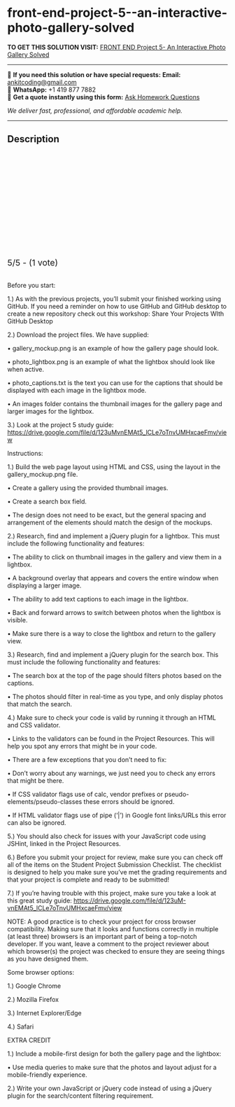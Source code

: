 # front-end-project-5--an-interactive-photo-gallery-solved
**TO GET THIS SOLUTION VISIT:** [FRONT END Project 5- An Interactive Photo Gallery Solved](https://www.ankitcodinghub.com/product/front-end-project-instructions-solved-5/)


---

📩 **If you need this solution or have special requests:** **Email:** ankitcoding@gmail.com  
📱 **WhatsApp:** +1 419 877 7882  
📄 **Get a quote instantly using this form:** [Ask Homework Questions](https://www.ankitcodinghub.com/services/ask-homework-questions/)

*We deliver fast, professional, and affordable academic help.*

---

<h2>Description</h2>



<div class="kk-star-ratings kksr-auto kksr-align-center kksr-valign-top" data-payload="{&quot;align&quot;:&quot;center&quot;,&quot;id&quot;:&quot;116029&quot;,&quot;slug&quot;:&quot;default&quot;,&quot;valign&quot;:&quot;top&quot;,&quot;ignore&quot;:&quot;&quot;,&quot;reference&quot;:&quot;auto&quot;,&quot;class&quot;:&quot;&quot;,&quot;count&quot;:&quot;1&quot;,&quot;legendonly&quot;:&quot;&quot;,&quot;readonly&quot;:&quot;&quot;,&quot;score&quot;:&quot;5&quot;,&quot;starsonly&quot;:&quot;&quot;,&quot;best&quot;:&quot;5&quot;,&quot;gap&quot;:&quot;4&quot;,&quot;greet&quot;:&quot;Rate this product&quot;,&quot;legend&quot;:&quot;5\/5 - (1 vote)&quot;,&quot;size&quot;:&quot;24&quot;,&quot;title&quot;:&quot;FRONT END Project 5- An Interactive Photo Gallery Solved&quot;,&quot;width&quot;:&quot;138&quot;,&quot;_legend&quot;:&quot;{score}\/{best} - ({count} {votes})&quot;,&quot;font_factor&quot;:&quot;1.25&quot;}">

<div class="kksr-stars">

<div class="kksr-stars-inactive">
            <div class="kksr-star" data-star="1" style="padding-right: 4px">


<div class="kksr-icon" style="width: 24px; height: 24px;"></div>
        </div>
            <div class="kksr-star" data-star="2" style="padding-right: 4px">


<div class="kksr-icon" style="width: 24px; height: 24px;"></div>
        </div>
            <div class="kksr-star" data-star="3" style="padding-right: 4px">


<div class="kksr-icon" style="width: 24px; height: 24px;"></div>
        </div>
            <div class="kksr-star" data-star="4" style="padding-right: 4px">


<div class="kksr-icon" style="width: 24px; height: 24px;"></div>
        </div>
            <div class="kksr-star" data-star="5" style="padding-right: 4px">


<div class="kksr-icon" style="width: 24px; height: 24px;"></div>
        </div>
    </div>

<div class="kksr-stars-active" style="width: 138px;">
            <div class="kksr-star" style="padding-right: 4px">


<div class="kksr-icon" style="width: 24px; height: 24px;"></div>
        </div>
            <div class="kksr-star" style="padding-right: 4px">


<div class="kksr-icon" style="width: 24px; height: 24px;"></div>
        </div>
            <div class="kksr-star" style="padding-right: 4px">


<div class="kksr-icon" style="width: 24px; height: 24px;"></div>
        </div>
            <div class="kksr-star" style="padding-right: 4px">


<div class="kksr-icon" style="width: 24px; height: 24px;"></div>
        </div>
            <div class="kksr-star" style="padding-right: 4px">


<div class="kksr-icon" style="width: 24px; height: 24px;"></div>
        </div>
    </div>
</div>


<div class="kksr-legend" style="font-size: 19.2px;">
            5/5 - (1 vote)    </div>
    </div>
&nbsp;

Before you start:

1.) As with the previous projects, you’ll submit your finished working using GitHub. If you need a reminder on how to use GitHub and GitHub desktop to create a new repository check out this workshop: Share Your Projects WIth GitHub Desktop

2.) Download the project files. We have supplied:

• gallery_mockup.png is an example of how the gallery page should look.

• photo_lightbox.png is an example of what the lightbox should look like when active.

• photo_captions.txt is the text you can use for the captions that should be displayed with each image in the lightbox mode.

• An images folder contains the thumbnail images for the gallery page and larger images for the lightbox.

3.) Look at the project 5 study guide: https://drive.google.com/file/d/123uMvnEMAt5_lCLe7oTnvUMHxcaeFmv/view

Instructions:

1.) Build the web page layout using HTML and CSS, using the layout in the gallery_mockup.png file.

• Create a gallery using the provided thumbnail images.

• Create a search box field.

• The design does not need to be exact, but the general spacing and arrangement of the elements should match the design of the mockups.

2.) Research, find and implement a jQuery plugin for a lightbox. This must include the following functionality and features:

• The ability to click on thumbnail images in the gallery and view them in a lightbox.

• A background overlay that appears and covers the entire window when displaying a larger image.

• The ability to add text captions to each image in the lightbox.

• Back and forward arrows to switch between photos when the lightbox is visible.

• Make sure there is a way to close the lightbox and return to the gallery view.

3.) Research, find and implement a jQuery plugin for the search box. This must include the following functionality and features:

• The search box at the top of the page should filters photos based on the captions.

• The photos should filter in real-time as you type, and only display photos that match the search.

4.) Make sure to check your code is valid by running it through an HTML and CSS validator.

• Links to the validators can be found in the Project Resources. This will help you spot any errors that might be in your code.

• There are a few exceptions that you don’t need to fix:

• Don’t worry about any warnings, we just need you to check any errors that might be there.

• If CSS validator flags use of calc, vendor prefixes or pseudo-elements/pseudo-classes these errors should be ignored.

• If HTML validator flags use of pipe (‘|’) in Google font links/URLs this error can also be ignored.

5.) You should also check for issues with your JavaScript code using JSHint, linked in the Project Resources.

6.) Before you submit your project for review, make sure you can check off all of the items on the Student Project Submission Checklist. The checklist is designed to help you make sure you’ve met the grading requirements and that your project is complete and ready to be submitted!

7.) If you’re having trouble with this project, make sure you take a look at this great study guide: https://drive.google.com/file/d/123uM-vnEMAt5_lCLe7oTnvUMHxcaeFmv/view

NOTE: A good practice is to check your project for cross browser compatibility. Making sure that it looks and functions correctly in multiple (at least three) browsers is an important part of being a top-notch developer. If you want, leave a comment to the project reviewer about which browser(s) the project was checked to ensure they are seeing things as you have designed them.

Some browser options:

1.) Google Chrome

2.) Mozilla Firefox

3.) Internet Explorer/Edge

4.) Safari

EXTRA CREDIT

1.) Include a mobile-first design for both the gallery page and the lightbox:

• Use media queries to make sure that the photos and layout adjust for a mobile-friendly experience.

2.) Write your own JavaScript or jQuery code instead of using a jQuery plugin for the search/content filtering requirement.

